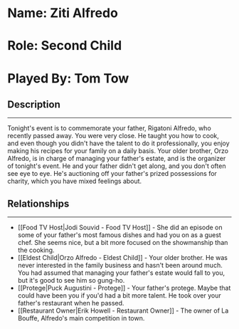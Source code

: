 # Name: Ziti Alfredo
# Role: Second Child
# Played By: Tom Tow

## Description
---
Tonight's event is to commemorate your father, Rigatoni Alfredo, who recently passed away. You were very close. He taught you how to cook, and even though you didn't have the talent to do it professionally, you enjoy making his recipes for your family on a daily basis. Your older brother, Orzo Alfredo, is in charge of managing your father's estate, and is the organizer of tonight's event. He and your father didn't get along, and you don't often see eye to eye. He's auctioning off your father's prized possessions for charity, which you have mixed feelings about.

## Relationships
---
- [[Food TV Host|Jodi Souvid - Food TV Host]]  - She did an episode on some of your father's most famous dishes and had you on as a guest chef. She seems nice, but a bit more focused on the showmanship than the cooking.
- [[Eldest Child|Orzo Alfredo - Eldest Child]]  - Your older brother. He was never interested in the family business and hasn't been around much. You had assumed that managing your father's estate would fall to you, but it's good to see him so gung-ho.
- [[Protege|Puck Augustini - Protege]]  - Your father's protege. Maybe that could have been you if you'd had a bit more talent. He took over your father's restaurant when he passed.
- [[Restaurant Owner|Erik Howell - Restaurant Owner]]  - The owner of La Bouffe, Alfredo's main competition in town.